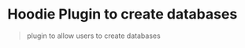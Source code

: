 Hoodie Plugin to create databases
=================================

> plugin to allow users to create databases